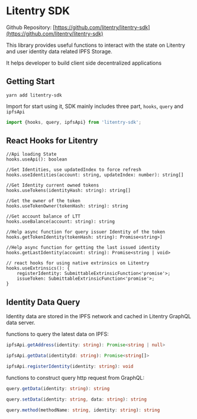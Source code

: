 # Litentry SDK

Github Repository: [https://github.com/litentry/litentry-sdk](https://github.com/litentry/litentry-sdk)

This library provides useful functions to interact with the state on Litentry and user identity data related IPFS Storage.

It helps developer to build client side decentralized applications

## Getting Start 

```ignore
yarn add litentry-sdk
```

Import for start using it, SDK mainly includes three part, `hooks`, `query` and `ipfsApi`

```typescript
import {hooks, query, ipfsApi} from 'litentry-sdk';
```

## React Hooks for Litentry

```typescript,ignore
//Api loading State
hooks.useApi(): boolean

//Get Identities, use updatedIndex to force refresh
hooks.useIdentities(account: string, updateIndex: number): string[]

//Get Identity current owned tokens
hooks.useTokens(identityHash: string): string[]

//Get the owner of the token 
hooks.useTokenOwner(tokenHash: string): string

//Get account balance of LTT 
hooks.useBalance(account: string): string

//Help async function for query issuer Identity of the token
hooks.getTokenIdentity(tokenHash: string): Promise<string>]

//Help async function for getting the last issued identity
hooks.getLastIdentity(account: string): Promise<string | void>

// react hooks for using native extrinsics on Litentry
hooks.useExtrinsics(): {
  	registerIdentity: SubmittableExtrinsicFunction<'promise'>;
  	issueToken: SubmittableExtrinsicFunction<'promise'>;
}

```

## Identity Data Query

Identity data are stored in the IPFS network and cached in Litentry GraphQL data server. 

functions to query the latest data on IPFS:

```typescript
ipfsApi.getAddress(identity: string): Promise<string | null>

ipfsApi.getData(identityId: string): Promise<string[]>

ipfsApi.registerIdentity(identity: string): void
```

functions to construct query http request  from GraphQL:

```typescript
query.getData(identity: string): string

query.setData(identity: string, data: string): string

query.method(methodName: string, identity: string): string 
```
